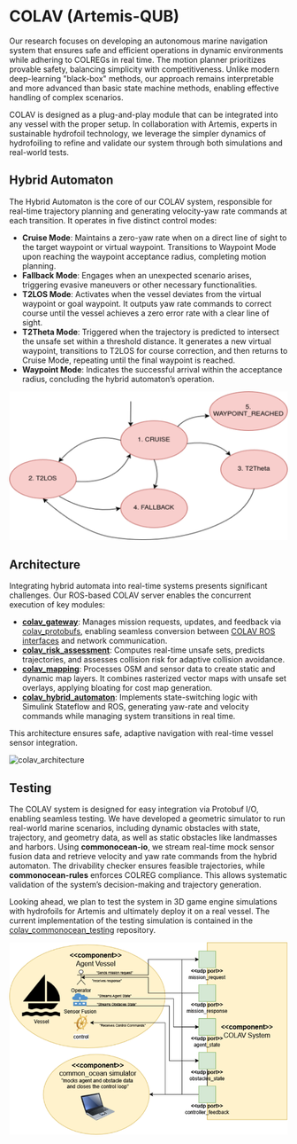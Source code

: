 # COLAV (Artemis-QUB)

Our research focuses on developing an autonomous marine navigation system that ensures safe and efficient operations in dynamic environments while adhering to COLREGs in real time. The motion planner prioritizes provable safety, balancing simplicity with competitiveness. Unlike modern deep-learning "black-box" methods, our approach remains interpretable and more advanced than basic state machine methods, enabling effective handling of complex scenarios.

COLAV is designed as a plug-and-play module that can be integrated into any vessel with the proper setup. In collaboration with Artemis, experts in sustainable hydrofoil technology, we leverage the simpler dynamics of hydrofoiling to refine and validate our system through both simulations and real-world tests.

## Hybrid Automaton

The Hybrid Automaton is the core of our COLAV system, responsible for real-time trajectory planning and generating velocity-yaw rate commands at each transition. It operates in five distinct control modes:

- **Cruise Mode**: Maintains a zero-yaw rate when on a direct line of sight to the target waypoint or virtual waypoint. Transitions to Waypoint Mode upon reaching the waypoint acceptance radius, completing motion planning.
- **Fallback Mode**: Engages when an unexpected scenario arises, triggering evasive maneuvers or other necessary functionalities.
- **T2LOS Mode**: Activates when the vessel deviates from the virtual waypoint or goal waypoint. It outputs yaw rate commands to correct course until the vessel achieves a zero error rate with a clear line of sight.
- **T2Theta Mode**: Triggered when the trajectory is predicted to intersect the unsafe set within a threshold distance. It generates a new virtual waypoint, transitions to T2LOS for course correction, and then returns to Cruise Mode, repeating until the final waypoint is reached.
- **Waypoint Mode**: Indicates the successful arrival within the acceptance radius, concluding the hybrid automaton’s operation.

![colav_hybrid_automaton](./images/hybrid_automaton.png)

## Architecture

Integrating hybrid automata into real-time systems presents significant challenges. Our ROS-based COLAV server enables the concurrent execution of key modules:

- **[colav_gateway](https://github.com/Artemis-QUB-COLAV/colav-gateway)**: Manages mission requests, updates, and feedback via [colav_protobufs](https://github.com/Artemis-QUB-COLAV/colav-protobuf), enabling seamless conversion between [COLAV ROS interfaces](https://github.com/Artemis-QUB-COLAV/colav-interfaces) and network communication.
- **[colav_risk_assessment](https://github.com/Artemis-QUB-COLAV/colav-risk-assessment)**: Computes real-time unsafe sets, predicts trajectories, and assesses collision risk for adaptive collision avoidance.
- **[colav_mapping](https://github.com/Artemis-QUB-COLAV/colav-mapping)**: Processes OSM and sensor data to create static and dynamic map layers. It combines rasterized vector maps with unsafe set overlays, applying bloating for cost map generation.
- **[colav_hybrid_automaton](https://github.com/Artemis-QUB-COLAV/colav-hybrid-automaton)**: Implements state-switching logic with Simulink Stateflow and ROS, generating yaw-rate and velocity commands while managing system transitions in real time.

This architecture ensures safe, adaptive navigation with real-time vessel sensor integration.

![colav_architecture](./images/colav%20architecture.png)

## Testing

The COLAV system is designed for easy integration via Protobuf I/O, enabling seamless testing. We have developed a geometric simulator to run real-world marine scenarios, including dynamic obstacles with state, trajectory, and geometry data, as well as static obstacles like landmasses and harbors. Using **commonocean-io**, we stream real-time mock sensor fusion data and retrieve velocity and yaw rate commands from the hybrid automaton. The drivability checker ensures feasible trajectories, while **commonocean-rules** enforces COLREG compliance. This allows systematic validation of the system’s decision-making and trajectory generation.

Looking ahead, we plan to test the system in 3D game engine simulations with hydrofoils for Artemis and ultimately deploy it on a real vessel. The current implementation of the testing simulation is contained in the [colav_commonocean_testing](https://github.com/Artemis-QUB-COLAV/colav-commonocean-testing) repository.

![colav_sim_vessel_integration](./images/colav_sim_vessel_integration.png)

